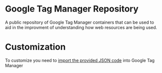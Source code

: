 # Google Tag Manager Repository
A public repository of Google Tag Manager containers that can be used to aid in the improvment of understanding how web resources are being used. 

# Customization
To customize you need to [import the provided JSON code](https://support.google.com/tagmanager/answer/6106997?hl=en) into Google Tag Manager

